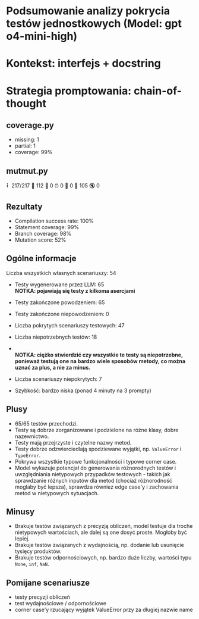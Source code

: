 # Podsumowanie analizy pokrycia testów jednostkowych (Model: gpt o4-mini-high)
# Kontekst: interfejs + docstring
# Strategia promptowania: chain-of-thought

## coverage.py
- missing: 1
- partial: 1
- coverage: 99%

## mutmut.py
⠇ 217/217  🎉 112 🫥 0  ⏰ 0  🤔 0  🙁 105  🔇 0

## Rezultaty
- Compilation success rate: 100%
- Statement coverage: 99%
- Branch coverage: 98%
- Mutation score: 52%

## Ogólne informacje

Liczba wszystkich własnych scenariuszy: 54

- Testy wygenerowane przez LLM: 65
<br/> <strong>NOTKA: pojawiają się testy z kilkoma asercjami</strong>
- Testy zakończone powodzeniem: 65
- Testy zakończone niepowodzeniem: 0


- Liczba pokrytych scenariuszy testowych: 47
- Liczba niepotrzebnych testów: 18
- <br/> <strong>NOTKA: ciężko stwierdzić czy wszystkie te testy są niepotrzebne, ponieważ testują one na bardzo wiele sposobów metody, co można uznać za plus, a nie za minus.</strong>
- Liczba scenariuszy niepokrytych: 7
- Szybkość: bardzo niska (ponad 4 minuty na 3 prompty)

## Plusy

- 65/65 testów przechodzi.
- Testy są dobrze zorganizowane i podzielone na różne klasy, dobre nazewnictwo.
- Testy mają przejrzyste i czytelne nazwy metod.
- Testy dobrze odzwierciedlają spodziewane wyjątki, np. `ValueError` i `TypeError`.
- Pokrywa wszystkie typowe funkcjonalności i typowe corner case.
- Model wykazuje potencjał do generowania różnorodnych testów i uwzględniania nietypowych przypadków testowych - takich jak sprawdzanie różnych inputów dla metod (chociaż różnorodność moglaby być lepsza), sprawdza równiez edge case'y i zachowania metod w nietypowych sytuacjach.

## Minusy

- Brakuje testów związanych z precyzją obliczeń, model testuje dla troche nietypowych wartościach, ale dalej są one dosyć proste. Mogłoby być lepiej.
- Brakuje testów związanych z wydajnością, np. dodanie lub usunięcie tysięcy produktów.
- Brakuje testów odpornościowych, np. bardzo duże liczby, wartości typu `None`, `inf`, `NaN`.

## Pomijane scenariusze

- testy precyzji obliczeń
- test wydajnościowe / odpornościowe
- corner case'y rzucający wyjątek ValueError przy za długiej nazwie name

